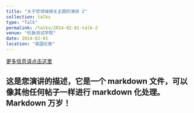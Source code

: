 ```yaml
---
title: "关于您领域相关主题的演讲 2"
collection: talks
type: "Talk"
permalink: /talks/2014-02-01-talk-2
venue: "伦敦测试学院"
date: 2014-02-01
location: "英国伦敦"
---
```


[更多信息请点击这里](http://example2.com)

这是您演讲的描述，它是一个 markdown 文件，可以像其他任何帖子一样进行 markdown 化处理。Markdown 万岁！
---
